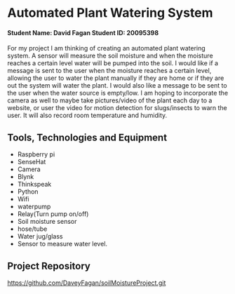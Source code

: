 # Automated Plant Watering System
#### Student Name: David Fagan  Student ID: 20095398

For my project I am thinking of creating an automated plant watering system. A sensor will measure the soil moisture and when the moisture reaches a certain level water will be pumped into the soil. I would like if a message is sent to the user when the moisture reaches a certain level, allowing the user to water the plant manually if they are home or if they are out the system will water the plant. I would also like a message to be sent to the user when the water source is empty/low. I am hoping to incorporate the camera as well to maybe take pictures/video of the plant each day to a website, or user the video for motion detection for slugs/insects to warn the user. It will also record room temperature and humidity.

## Tools, Technologies and Equipment
- Raspberry pi
- SenseHat
- Camera
- Blynk
- Thinkspeak
- Python
- Wifi
- waterpump
- Relay(Turn pump on/off)
- Soil moisture sensor
- hose/tube
- Water jug/glass
- Sensor to measure water level.


## Project Repository
https://github.com/DaveyFagan/soilMoistureProject.git



